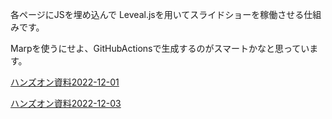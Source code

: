 各ページにJSを埋め込んで
Leveal.jsを用いてスライドショーを稼働させる仕組みです。

Marpを使うにせよ、GitHubActionsで生成するのがスマートかなと思っています。


[ハンズオン資料2022-12-01](./2022-12-01-md-handson)

[ハンズオン資料2022-12-03](./2022-12-03-StoM)

